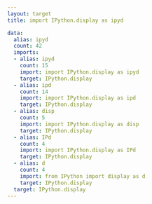 ```yaml
---
layout: target
title: import IPython.display as ipyd

data:
  alias: ipyd
  count: 42
  imports:
  - alias: ipyd
    count: 15
    import: import IPython.display as ipyd
    target: IPython.display
  - alias: ipd
    count: 14
    import: import IPython.display as ipd
    target: IPython.display
  - alias: disp
    count: 5
    import: import IPython.display as disp
    target: IPython.display
  - alias: IPd
    count: 4
    import: import IPython.display as IPd
    target: IPython.display
  - alias: d
    count: 4
    import: from IPython import display as d
    target: IPython.display
  target: IPython.display
---
```

